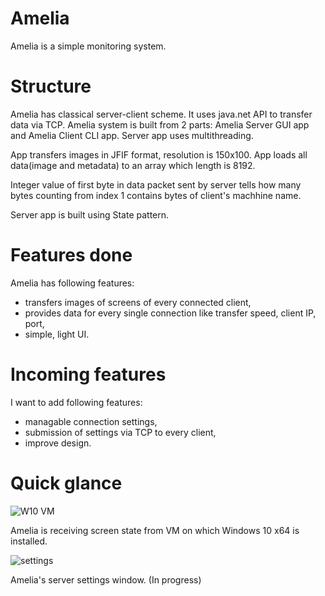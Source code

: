 # Amelia
Amelia is a simple monitoring system.

# Structure
Amelia has classical server-client scheme. It uses java.net API to transfer data via TCP.
Amelia system is built from 2 parts: Amelia Server GUI app and Amelia Client CLI app.
Server app uses multithreading. 

App transfers images in JFIF format, resolution is 150x100. App loads all data(image and metadata) to an array which
length is 8192.

Integer value of first byte in data packet sent by server tells how many bytes counting from index 1 contains 
bytes of client's machhine name.

Server app is built using State pattern.

# Features done
Amelia has following features:

* transfers images of screens of every connected client,
* provides data for every single connection like transfer speed, client IP, port,
* simple, light UI.

# Incoming features
I want to add following features:

* managable connection settings,
* submission of settings via TCP to every client,
* improve design.

# Quick glance
![W10 VM](https://github.com/Obsidiam/amelia/blob/master/46e073183a721aabe4809f72afe561c0.0.png)

Amelia is receiving screen state from VM on which Windows 10 x64 is installed. 

![settings](https://github.com/Obsidiam/amelia/blob/master/46e073183a721aabe4809f72afe561c0.0.png)

Amelia's server settings window. (In progress)
